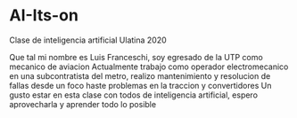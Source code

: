 # AI-Its-on
Clase de inteligencia artificial Ulatina 2020

Que tal mi nombre es Luis Franceschi, soy egresado de la UTP como mecanico de aviacion
Actualmente trabajo como operador electromecanico en una subcontratista del metro, realizo mantenimiento y resolucion de fallas desde un foco haste problemas en la traccion y convertidores
Un gusto estar en esta clase con todos de inteligencia artificial, espero aprovecharla y aprender todo lo posible
